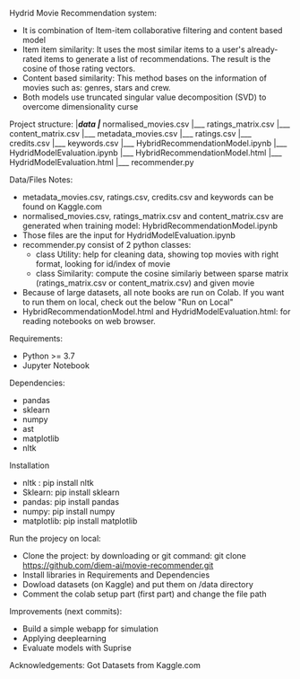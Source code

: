 Hydrid Movie Recommendation system:
  - It is combination of Item-item collaborative filtering and content based model
  - Item item similarity: It uses the most similar items to a user's already-rated items to generate a list of recommendations. The result is the cosine of those rating vectors.
  - Content based similarity: This method bases on the information of movies such as: genres, stars and crew.
  - Both models use truncated singular value decomposition (SVD) to overcome dimensionality curse
  
Project structure:
   |___data
          |___ normalised_movies.csv
          |___ ratings_matrix.csv
          |___ content_matrix.csv
          |___ metadata_movies.csv
          |___ ratings.csv
          |___ credits.csv
          |___ keywords.csv
   |___ HybridRecommendationModel.ipynb
   |___ HydridModelEvaluation.ipynb
   |___ HybridRecommendationModel.html
   |___ HydridModelEvaluation.html
   |___ recommender.py
  
 Data/Files Notes:
  - metadata_movies.csv, ratings.csv, credits.csv and keywords can be found on Kaggle.com
  - normalised_movies.csv, ratings_matrix.csv and content_matrix.csv are generated when training model: HybridRecommendationModel.ipynb
  - Those files are the input for HydridModelEvaluation.ipynb
  - recommender.py consist of 2 python classes: 
      - class Utility: help for cleaning data, showing top movies with right format, looking for id/index of movie
      - class Similarity: compute the cosine similariy between sparse matrix (ratings_matrix.csv or content_matrix.csv) and given movie
  - Because of large datasets, all note books are run on Colab. If you want to run them on local, check out the below "Run on Local"
  - HybridRecommendationModel.html and HydridModelEvaluation.html: for reading notebooks on web browser.
  
 Requirements:
  - Python >= 3.7
  - Jupyter Notebook

Dependencies:
  - pandas
  - sklearn
  - numpy
  - ast
  - matplotlib
  - nltk

Installation
 - nltk : pip install nltk
 - Sklearn: pip install sklearn
 - pandas: pip install pandas
 - numpy: pip install numpy
 - matplotlib: pip install matplotlib

Run the projecy on local:
 - Clone the project: by downloading or git command: git clone https://github.com/diem-ai/movie-recommender.git
 - Install libraries in Requirements and Dependencies
 - Dowload datasets (on Kaggle) and put them on /data directory
 - Comment the colab setup part (first part) and change the file path
 
Improvements (next commits):
 - Build a simple webapp for simulation
 - Applying deeplearning
 - Evaluate models with Suprise 

Acknowledgements:
 Got Datasets from Kaggle.com
